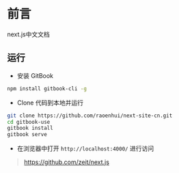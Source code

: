 # 前言
next.js中文文档

## 运行
* 安装 GitBook
```bash
npm install gitbook-cli -g
```
* Clone 代码到本地并运行
```bash
git clone https://github.com/raoenhui/next-site-cn.git
cd gitbook-use
gitbook install
gitbook serve
```
* 在浏览器中打开 `http://localhost:4000/` 进行访问


> https://github.com/zeit/next.js
